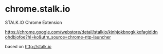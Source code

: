 chrome.stalk.io
===============
STALK.IO Chrome Extension


https://chrome.google.com/webstore/detail/stalkio/kjnhjokbnogkikofagidldnohdbjofoe?hl=ko&utm_source=chrome-ntp-launcher


based on http://stalk.io